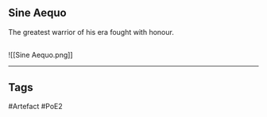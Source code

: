 ## Sine Aequo
The greatest warrior of his era fought with honour.
##
![[Sine Aequo.png]]

---
## Tags
#Artefact
#PoE2